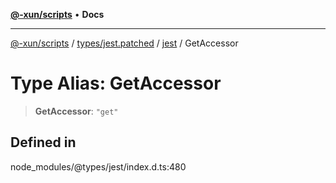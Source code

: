 [**@-xun/scripts**](../../../../../README.md) • **Docs**

***

[@-xun/scripts](../../../../../README.md) / [types/jest.patched](../../../README.md) / [jest](../README.md) / GetAccessor

# Type Alias: GetAccessor

> **GetAccessor**: `"get"`

## Defined in

node\_modules/@types/jest/index.d.ts:480
